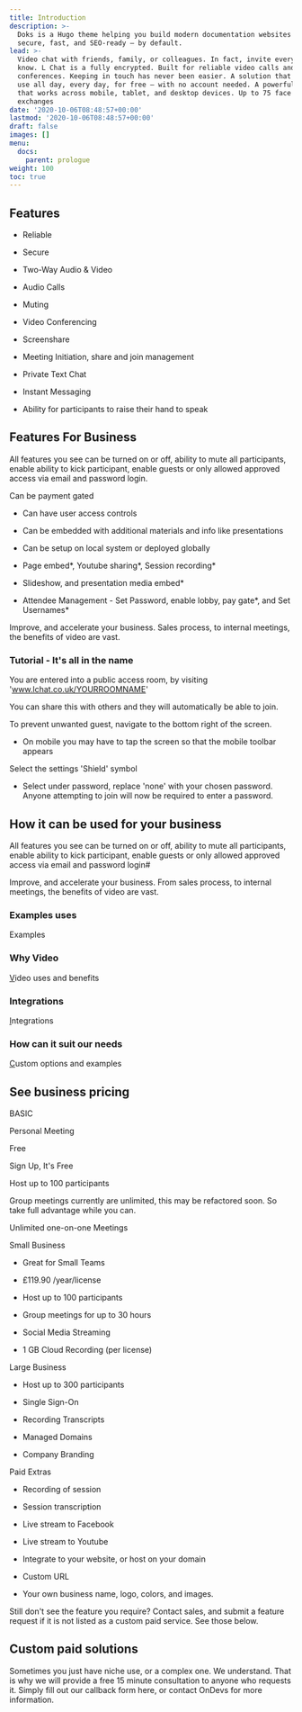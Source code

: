 ```yaml
---
title: Introduction
description: >-
  Doks is a Hugo theme helping you build modern documentation websites that are
  secure, fast, and SEO-ready — by default.
lead: >-
  Video chat with friends, family, or colleagues. In fact, invite everyone you
  know. L Chat is a fully encrypted. Built for reliable video calls and
  conferences. Keeping in touch has never been easier. A solution that you can
  use all day, every day, for free — with no account needed. A powerful solution
  that works across mobile, tablet, and desktop devices. Up to 75 face to face
  exchanges
date: '2020-10-06T08:48:57+00:00'
lastmod: '2020-10-06T08:48:57+00:00'
draft: false
images: []
menu:
  docs:
    parent: prologue
weight: 100
toc: true
---
```

## Features

*   Reliable

*   Secure

*   Two-Way Audio & Video

*   Audio Calls

*   Muting

*   Video Conferencing

*   Screenshare

<!---->

*   Meeting Initiation, share and join management

*   Private Text Chat

*   Instant Messaging

*   Ability for participants to raise their hand to speak

## Features For Business

All features you see can be turned on or off, ability to mute all participants, enable ability to kick participant, enable guests or only allowed approved access via email and password login.

Can be payment gated

*   Can have user access controls

*   Can be embedded with additional materials and info like presentations

*   Can be setup on local system or deployed globally

*   Page embed*, Youtube sharing*, Session recording*

*   Slideshow, and presentation media embed*

*   Attendee Management - Set Password, enable lobby, pay gate*, and  Set Usernames*

Improve, and accelerate your business. Sales process, to internal meetings, the benefits of video are vast.

### Tutorial - It's all in the name

You are entered into a public access room, by visiting 'www.lchat.co.uk/YOURROOMNAME'

You can share this with others and they will automatically be able to join.

To prevent unwanted guest, navigate to the bottom right of the screen.

*   On mobile you may have to tap the screen so that the mobile toolbar appears

Select the settings 'Shield' symbol

*   Select under password, replace 'none' with your chosen password. Anyone attempting to join will now be required to enter a password.

## How it can be used for your business

All features you see can be turned on or off, ability to mute all participants, enable ability to kick participant, enable guests or only allowed approved access via email and password login#

Improve, and accelerate your business. From sales process, to internal meetings, the benefits of video are vast.

### Examples uses

[](https://getdoks.org/docs/recipes/project-configuration/)Examples

### Why Video

[V](https://getdoks.org/docs/reference-guides/security/)ideo uses and benefits

### Integrations

[I](https://getdoks.org/docs/extensions/add-google-fonts/)ntegrations

### How can it suit our needs

[C](https://getdoks.org/showcase/neutrino-oscillations/)ustom options and examples

## See business pricing

BASIC

Personal Meeting

Free

Sign Up, It's Free

Host up to 100 participants

Group meetings currently are unlimited, this may be refactored soon. So take full advantage while you can.

Unlimited one-on-one Meetings[](https://getdoks.org/docs/contributing/how-to-contribute/)

[](https://getdoks.org/docs/contributing/how-to-contribute/)Small Business

*   Great for Small Teams

*   £119.90 /year/license

*   Host up to 100 participants

*   Group meetings for up to 30 hours

*   Social Media Streaming

*   1 GB Cloud Recording (per license)

Large Business

*   Host up to 300 participants

*   Single Sign-On

*   Recording Transcripts

*   Managed Domains

*   Company Branding

Paid Extras

*   Recording of session

*   Session transcription

*   Live stream to Facebook

*   Live stream to Youtube

*   Integrate to your website, or host on your domain

*   Custom URL

*   Your own business name, logo, colors, and images.

Still don't see the feature you require? Contact sales, and submit a feature request if it is not listed as a custom paid service. See those below.

## Custom paid solutions

Sometimes you just have  niche use, or a complex one. We understand. That is why we will provide a free 15 minute consultation to anyone who requests it. Simply fill out our callback form here, or contact OnDevs for more information.

